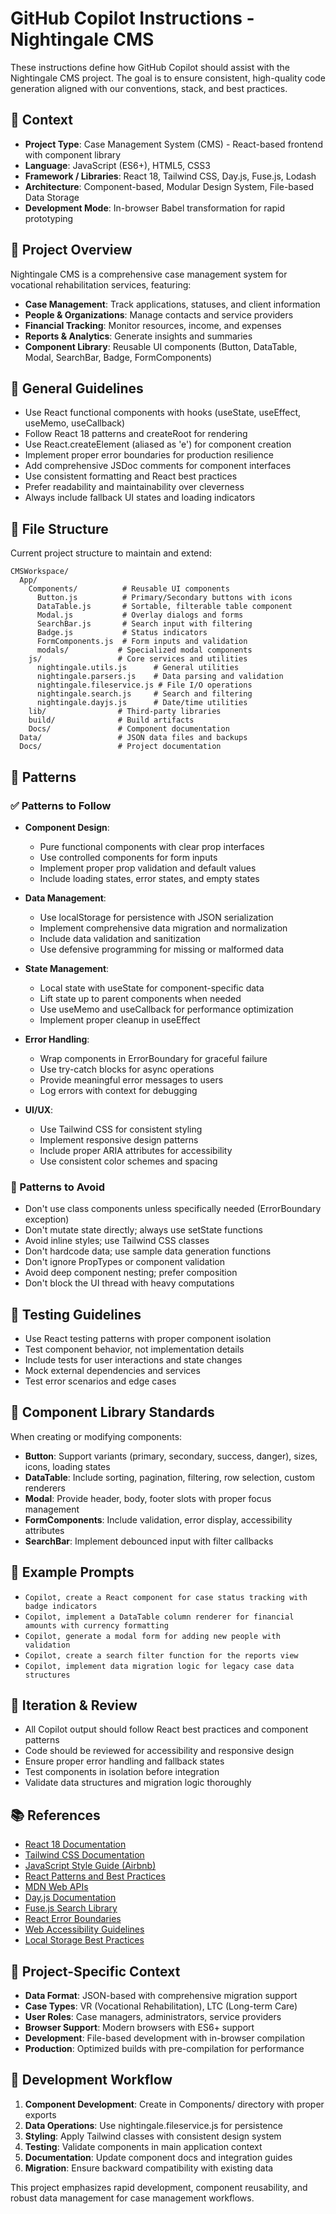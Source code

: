 # GitHub Copilot Instructions - Nightingale CMS

These instructions define how GitHub Copilot should assist with the Nightingale CMS project. The goal is to ensure consistent, high-quality code generation aligned with our conventions, stack, and best practices.

## 🧠 Context

- **Project Type**: Case Management System (CMS) - React-based frontend with component library
- **Language**: JavaScript (ES6+), HTML5, CSS3
- **Framework / Libraries**: React 18, Tailwind CSS, Day.js, Fuse.js, Lodash
- **Architecture**: Component-based, Modular Design System, File-based Data Storage
- **Development Mode**: In-browser Babel transformation for rapid prototyping

## 🎯 Project Overview

Nightingale CMS is a comprehensive case management system for vocational rehabilitation services, featuring:

- **Case Management**: Track applications, statuses, and client information
- **People & Organizations**: Manage contacts and service providers
- **Financial Tracking**: Monitor resources, income, and expenses
- **Reports & Analytics**: Generate insights and summaries
- **Component Library**: Reusable UI components (Button, DataTable, Modal, SearchBar, Badge, FormComponents)

## 🔧 General Guidelines

- Use React functional components with hooks (useState, useEffect, useMemo, useCallback)
- Follow React 18 patterns and createRoot for rendering
- Use React.createElement (aliased as 'e') for component creation
- Implement proper error boundaries for production resilience
- Add comprehensive JSDoc comments for component interfaces
- Use consistent formatting and React best practices
- Prefer readability and maintainability over cleverness
- Always include fallback UI states and loading indicators

## 📁 File Structure

Current project structure to maintain and extend:

```text
CMSWorkspace/
  App/
    Components/          # Reusable UI components
      Button.js          # Primary/Secondary buttons with icons
      DataTable.js       # Sortable, filterable table component
      Modal.js           # Overlay dialogs and forms
      SearchBar.js       # Search input with filtering
      Badge.js           # Status indicators
      FormComponents.js  # Form inputs and validation
      modals/           # Specialized modal components
    js/                 # Core services and utilities
      nightingale.utils.js      # General utilities
      nightingale.parsers.js    # Data parsing and validation
      nightingale.fileservice.js # File I/O operations
      nightingale.search.js     # Search and filtering
      nightingale.dayjs.js      # Date/time utilities
    lib/                # Third-party libraries
    build/              # Build artifacts
    Docs/               # Component documentation
  Data/                 # JSON data files and backups
  Docs/                 # Project documentation
```

## 🧶 Patterns

### ✅ Patterns to Follow

- **Component Design**:
  - Pure functional components with clear prop interfaces
  - Use controlled components for form inputs
  - Implement proper prop validation and default values
  - Include loading states, error states, and empty states

- **Data Management**:
  - Use localStorage for persistence with JSON serialization
  - Implement comprehensive data migration and normalization
  - Include data validation and sanitization
  - Use defensive programming for missing or malformed data

- **State Management**:
  - Local state with useState for component-specific data
  - Lift state up to parent components when needed
  - Use useMemo and useCallback for performance optimization
  - Implement proper cleanup in useEffect

- **Error Handling**:
  - Wrap components in ErrorBoundary for graceful failure
  - Use try-catch blocks for async operations
  - Provide meaningful error messages to users
  - Log errors with context for debugging

- **UI/UX**:
  - Use Tailwind CSS for consistent styling
  - Implement responsive design patterns
  - Include proper ARIA attributes for accessibility
  - Use consistent color schemes and spacing

### 🚫 Patterns to Avoid

- Don't use class components unless specifically needed (ErrorBoundary exception)
- Don't mutate state directly; always use setState functions
- Avoid inline styles; use Tailwind CSS classes
- Don't hardcode data; use sample data generation functions
- Don't ignore PropTypes or component validation
- Avoid deep component nesting; prefer composition
- Don't block the UI thread with heavy computations

## 🧪 Testing Guidelines

- Use React testing patterns with proper component isolation
- Test component behavior, not implementation details
- Include tests for user interactions and state changes
- Mock external dependencies and services
- Test error scenarios and edge cases

## 🎨 Component Library Standards

When creating or modifying components:

- **Button**: Support variants (primary, secondary, success, danger), sizes, icons, loading states
- **DataTable**: Include sorting, pagination, filtering, row selection, custom renderers
- **Modal**: Provide header, body, footer slots with proper focus management
- **FormComponents**: Include validation, error display, accessibility attributes
- **SearchBar**: Implement debounced input with filter callbacks

## 🧩 Example Prompts

- `Copilot, create a React component for case status tracking with badge indicators`
- `Copilot, implement a DataTable column renderer for financial amounts with currency formatting`
- `Copilot, generate a modal form for adding new people with validation`
- `Copilot, create a search filter function for the reports view`
- `Copilot, implement data migration logic for legacy case data structures`

## 🔁 Iteration & Review

- All Copilot output should follow React best practices and component patterns
- Code should be reviewed for accessibility and responsive design
- Ensure proper error handling and fallback states
- Test components in isolation before integration
- Validate data structures and migration logic thoroughly

## 📚 References

- [React 18 Documentation](https://react.dev/)
- [Tailwind CSS Documentation](https://tailwindcss.com/docs)
- [JavaScript Style Guide (Airbnb)](https://github.com/airbnb/javascript)
- [React Patterns and Best Practices](https://react.dev/learn)
- [MDN Web APIs](https://developer.mozilla.org/en-US/docs/Web/API)
- [Day.js Documentation](https://day.js.org/docs/en/installation/installation)
- [Fuse.js Search Library](https://fusejs.io/)
- [React Error Boundaries](https://react.dev/reference/react/Component#catching-rendering-errors-with-an-error-boundary)
- [Web Accessibility Guidelines](https://www.w3.org/WAI/WCAG21/quickref/)
- [Local Storage Best Practices](https://developer.mozilla.org/en-US/docs/Web/API/Web_Storage_API/Using_the_Web_Storage_API)

## 🎯 Project-Specific Context

- **Data Format**: JSON-based with comprehensive migration support
- **Case Types**: VR (Vocational Rehabilitation), LTC (Long-term Care)
- **User Roles**: Case managers, administrators, service providers
- **Browser Support**: Modern browsers with ES6+ support
- **Development**: File-based development with in-browser compilation
- **Production**: Optimized builds with pre-compilation for performance

## 🚀 Development Workflow

1. **Component Development**: Create in Components/ directory with proper exports
2. **Data Operations**: Use nightingale.fileservice.js for persistence
3. **Styling**: Apply Tailwind classes with consistent design system
4. **Testing**: Validate components in main application context
5. **Documentation**: Update component docs and integration guides
6. **Migration**: Ensure backward compatibility with existing data

This project emphasizes rapid development, component reusability, and robust data management for case management workflows.
